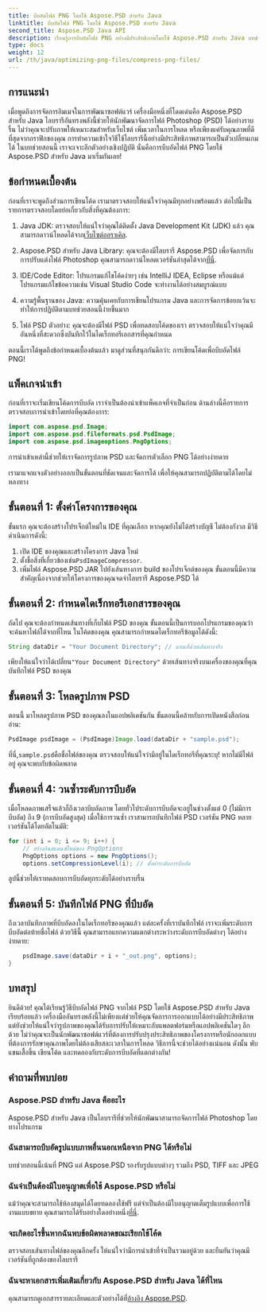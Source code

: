 ```yaml
---
title: บีบอัดไฟล์ PNG โดยใช้ Aspose.PSD สำหรับ Java
linktitle: บีบอัดไฟล์ PNG โดยใช้ Aspose.PSD สำหรับ Java
second_title: Aspose.PSD Java API
description: เรียนรู้การบีบอัดไฟล์ PNG อย่างมีประสิทธิภาพโดยใช้ Aspose.PSD สำหรับ Java บทช่วยสอนนี้จะแนะนำคุณตลอดการติดตั้งโค้ด เพื่อให้มั่นใจว่าการจัดการไฟล์จะเหมาะสมที่สุด
type: docs
weight: 12
url: /th/java/optimizing-png-files/compress-png-files/
---
```

## การแนะนำ

เมื่อพูดถึงการจัดการอิมเมจในการพัฒนาซอฟต์แวร์ เครื่องมือหนึ่งที่โดดเด่นคือ Aspose.PSD สำหรับ Java ไลบรารีอันทรงพลังนี้ช่วยให้นักพัฒนาจัดการไฟล์ Photoshop (PSD) ได้อย่างราบรื่น ไม่ว่าคุณจะปรับภาพให้เหมาะสมสำหรับเว็บไซต์ เพิ่มเวลาในการโหลด หรือเพียงแค่รับคุณภาพที่ดีที่สุดจากกราฟิกของคุณ การทำความเข้าใจวิธีใช้ไลบรารีนี้อย่างมีประสิทธิภาพสามารถเป็นตัวเปลี่ยนเกมได้ ในบทช่วยสอนนี้ เราจะเจาะลึกตัวอย่างเชิงปฏิบัติ นั่นคือการบีบอัดไฟล์ PNG โดยใช้ Aspose.PSD สำหรับ Java มาเริ่มกันเลย!

## ข้อกำหนดเบื้องต้น

ก่อนที่เราจะพูดถึงส่วนการเขียนโค้ด เรามาตรวจสอบให้แน่ใจว่าคุณมีทุกอย่างพร้อมแล้ว ต่อไปนี้เป็นรายการตรวจสอบโดยย่อเกี่ยวกับสิ่งที่คุณต้องการ:

1.  Java JDK: ตรวจสอบให้แน่ใจว่าคุณได้ติดตั้ง Java Development Kit (JDK) แล้ว คุณสามารถดาวน์โหลดได้จาก[เว็บไซต์ออราเคิล](https://www.oracle.com/java/technologies/javase-jdk11-downloads.html).

2. Aspose.PSD สำหรับ Java Library: คุณจะต้องมีไลบรารี Aspose.PSD เพื่อจัดการกับการปรับแต่งไฟล์ Photoshop คุณสามารถดาวน์โหลดเวอร์ชันล่าสุดได้จาก[ที่นี่](https://releases.aspose.com/psd/java/).

3. IDE/Code Editor: โปรแกรมแก้ไขโค้ดง่ายๆ เช่น IntelliJ IDEA, Eclipse หรือแม้แต่โปรแกรมแก้ไขข้อความเช่น Visual Studio Code จะทำงานได้อย่างสมบูรณ์แบบ

4. ความรู้พื้นฐานของ Java: ความคุ้นเคยกับการเขียนโปรแกรม Java และการจัดการข้อยกเว้นจะทำให้การปฏิบัติตามบทช่วยสอนนี้ง่ายขึ้นมาก

5. ไฟล์ PSD ตัวอย่าง: คุณจะต้องมีไฟล์ PSD เพื่อทดสอบโค้ดของเรา ตรวจสอบให้แน่ใจว่าคุณมีอันหนึ่งที่สะดวกซึ่งบันทึกไว้ในไดเร็กทอรีเอกสารที่คุณกำหนด

ตอนนี้เราได้พูดถึงข้อกำหนดเบื้องต้นแล้ว มาดูส่วนที่สนุกกันดีกว่า: การเขียนโค้ดเพื่อบีบอัดไฟล์ PNG!

## แพ็คเกจนำเข้า

ก่อนที่เราจะเริ่มเขียนโค้ดการบีบอัด เราจำเป็นต้องนำเข้าแพ็คเกจที่จำเป็นก่อน ด้านล่างนี้คือรายการตรวจสอบการนำเข้าโดยย่อที่คุณต้องการ:

```java
import com.aspose.psd.Image;
import com.aspose.psd.fileformats.psd.PsdImage;
import com.aspose.psd.imageoptions.PngOptions;
```

การนำเข้าเหล่านี้ช่วยให้เราจัดการรูปภาพ PSD และจัดการตัวเลือก PNG ได้อย่างง่ายดาย

เรามาแจกแจงตัวอย่างออกเป็นขั้นตอนที่ชัดเจนและจัดการได้ เพื่อให้คุณสามารถปฏิบัติตามได้โดยไม่หลงทาง 

## ขั้นตอนที่ 1: ตั้งค่าโครงการของคุณ

ขั้นแรก คุณจะต้องสร้างโปรเจ็กต์ใหม่ใน IDE ที่คุณเลือก หากคุณยังไม่ได้สร้างบัญชี ไม่ต้องกังวล มีวิธีดำเนินการดังนี้:

1. เปิด IDE ของคุณและสร้างโครงการ Java ใหม่
2.  ตั้งชื่อสิ่งที่เกี่ยวข้องเช่น`PsdImageCompressor`.
3. เพิ่มไฟล์ Aspose.PSD JAR ไปยังเส้นทางการ build ของโปรเจ็กต์ของคุณ ขั้นตอนนี้มีความสำคัญเนื่องจากช่วยให้โครงการของคุณจดจำไลบรารี Aspose.PSD ได้

## ขั้นตอนที่ 2: กำหนดไดเร็กทอรีเอกสารของคุณ

ถัดไป คุณจะต้องกำหนดเส้นทางที่เก็บไฟล์ PSD ของคุณ ขั้นตอนนี้เป็นการบอกโปรแกรมของคุณว่าจะค้นหาไฟล์ได้จากที่ไหน ในโค้ดของคุณ คุณสามารถกำหนดไดเร็กทอรีข้อมูลได้ดังนี้:

```java
String dataDir = "Your Document Directory"; // แทนที่ด้วยเส้นทางจริง
```

 เพียงให้แน่ใจว่าได้เปลี่ยน`"Your Document Directory"` ด้วยเส้นทางจริงบนเครื่องของคุณที่คุณบันทึกไฟล์ PSD ของคุณ

## ขั้นตอนที่ 3: โหลดรูปภาพ PSD

ตอนนี้ มาโหลดรูปภาพ PSD ของคุณลงในแอปพลิเคชันกัน ขั้นตอนนี้คล้ายกับการเปิดหนังสือก่อนอ่าน:

```java
PsdImage psdImage = (PsdImage)Image.load(dataDir + "sample.psd");
```

 ที่นี่,`sample.psd`คือชื่อไฟล์ของคุณ ตรวจสอบให้แน่ใจว่ามีอยู่ในไดเร็กทอรีที่คุณระบุ! หากไม่มีไฟล์อยู่ คุณจะพบกับข้อผิดพลาด

## ขั้นตอนที่ 4: วนซ้ำระดับการบีบอัด

เมื่อโหลดภาพเสร็จแล้วก็ถึงเวลาบีบอัดภาพ โดยทั่วไประดับการบีบอัดจะอยู่ในช่วงตั้งแต่ 0 (ไม่มีการบีบอัด) ถึง 9 (การบีบอัดสูงสุด) เมื่อใช้การวนซ้ำ เราสามารถบันทึกไฟล์ PSD เวอร์ชัน PNG หลายเวอร์ชันได้โดยอัตโนมัติ:

```java
for (int i = 0; i <= 9; i++) {
    // สร้างอินสแตนซ์ใหม่ของ PngOptions
    PngOptions options = new PngOptions();
    options.setCompressionLevel(i); // ตั้งค่าระดับการบีบอัด
```

ลูปนี้ช่วยให้เราทดสอบการบีบอัดทุกระดับได้อย่างราบรื่น 

## ขั้นตอนที่ 5: บันทึกไฟล์ PNG ที่บีบอัด

ถึงเวลาบันทึกภาพที่บีบอัดลงในไดเร็กทอรีของคุณแล้ว แต่ละครั้งที่เราบันทึกไฟล์ เราจะเพิ่มระดับการบีบอัดต่อท้ายชื่อไฟล์ ด้วยวิธีนี้ คุณสามารถแยกความแตกต่างระหว่างระดับการบีบอัดต่างๆ ได้อย่างง่ายดาย:

```java
    psdImage.save(dataDir + i + "_out.png", options);
}
```

## บทสรุป

ยินดีด้วย! คุณได้เรียนรู้วิธีบีบอัดไฟล์ PNG จากไฟล์ PSD โดยใช้ Aspose.PSD สำหรับ Java เรียบร้อยแล้ว เครื่องมืออันทรงพลังนี้ไม่เพียงแต่ช่วยให้คุณจัดการการออกแบบได้อย่างมีประสิทธิภาพ แต่ยังช่วยให้แน่ใจว่ารูปภาพของคุณได้รับการปรับให้เหมาะกับแพลตฟอร์มหรือแอปพลิเคชันใดๆ อีกด้วย ไม่ว่าคุณจะเป็นนักพัฒนาซอฟต์แวร์ที่ต้องการปรับปรุงประสิทธิภาพของโครงการหรือนักออกแบบที่ต้องการรักษาคุณภาพโดยไม่ต้องเสียสละเวลาในการโหลด วิธีการนี้จะช่วยได้อย่างแน่นอน ดังนั้น พับแขนเสื้อขึ้น เขียนโค้ด และทดลองกับระดับการบีบอัดที่แตกต่างกัน! 

## คำถามที่พบบ่อย

### Aspose.PSD สำหรับ Java คืออะไร  
Aspose.PSD สำหรับ Java เป็นไลบรารีที่ช่วยให้นักพัฒนาสามารถจัดการไฟล์ Photoshop โดยทางโปรแกรม

### ฉันสามารถบีบอัดรูปแบบภาพอื่นนอกเหนือจาก PNG ได้หรือไม่  
บทช่วยสอนนี้เน้นที่ PNG แต่ Aspose.PSD รองรับรูปแบบต่างๆ รวมถึง PSD, TIFF และ JPEG

### ฉันจำเป็นต้องมีใบอนุญาตเพื่อใช้ Aspose.PSD หรือไม่  
 แม้ว่าคุณจะสามารถใช้ห้องสมุดได้โดยทดลองใช้ฟรี แต่จำเป็นต้องมีใบอนุญาตเต็มรูปแบบเพื่อการใช้งานแบบขยาย คุณสามารถได้รับอย่างใดอย่างหนึ่ง[ที่นี่](https://purchase.aspose.com/buy).

### จะเกิดอะไรขึ้นหากฉันพบข้อผิดพลาดขณะเรียกใช้โค้ด  
ตรวจสอบเส้นทางไฟล์ของคุณอีกครั้ง ให้แน่ใจว่ามีการนำเข้าที่จำเป็นรวมอยู่ด้วย และยืนยันว่าคุณมีเวอร์ชันที่ถูกต้องของไลบรารี

### ฉันจะหาเอกสารเพิ่มเติมเกี่ยวกับ Aspose.PSD สำหรับ Java ได้ที่ไหน  
 คุณสามารถดูเอกสารรายละเอียดและตัวอย่างได้ที่[อ้างอิง Aspose.PSD](https://reference.aspose.com/psd/java/).